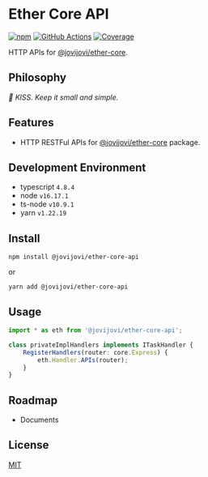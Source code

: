 # Ether Core API

[![npm](https://img.shields.io/npm/v/@jovijovi/ether-core-api.svg)](https://www.npmjs.com/package/@jovijovi/ether-core-api)
[![GitHub Actions](https://github.com/jovijovi/ether-core-api/workflows/Test/badge.svg)](https://github.com/jovijovi/ether-core-api)
[![Coverage](https://img.shields.io/codecov/c/github/jovijovi/ether-core-api?label=\&logo=codecov\&logoColor=fff)](https://codecov.io/gh/jovijovi/ether-core-api)

HTTP APIs for [@jovijovi/ether-core](https://www.npmjs.com/package/@jovijovi/ether-core).

## Philosophy

*:kiss: KISS. Keep it small and simple.*

## Features

- HTTP RESTFul APIs for [@jovijovi/ether-core](https://www.npmjs.com/package/@jovijovi/ether-core) package.

## Development Environment

- typescript `4.8.4`
- node `v16.17.1`
- ts-node `v10.9.1`
- yarn `v1.22.19`

## Install

```shell
npm install @jovijovi/ether-core-api
```

or

```shell
yarn add @jovijovi/ether-core-api
```

## Usage

```typescript
import * as eth from '@jovijovi/ether-core-api';

class privateImplHandlers implements ITaskHandler {
	RegisterHandlers(router: core.Express) {
		eth.Handler.APIs(router);
	}
}
```

## Roadmap

- Documents

## License

[MIT](LICENSE)
